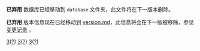 **已弃用** 数据库已经移动到 `database` 文件夹，此文件将在下一版本删除。

**已弃用** 版本信息现在已经移动到 [version.md](version)，此信息将会在下一版被移除，参见[变更记录](wiki-version-info#变更记录) 。   

<a href="wiki-version-number">3</a>([?](wiki-version-info))
[3](# "wiki-version-number")([?](wiki-version-info))
[3](# "wiki-version")([?](wiki-version-info))
